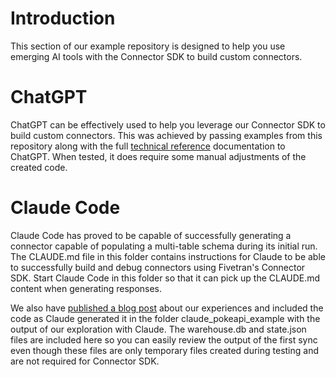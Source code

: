 # Introduction
This section of our example repository is designed to help you use emerging AI tools with the Connector SDK to build custom connectors.


# ChatGPT
ChatGPT can be effectively used to help you leverage our Connector SDK to build custom connectors. This was achieved by passing examples from this repository along with the full [technical reference](https://fivetran.com/docs/connector-sdk/technical-reference) documentation to ChatGPT. When tested, it does require some manual adjustments of the created code.

# Claude Code
Claude Code has proved to be capable of successfully generating a connector capable of populating a multi-table schema during its initial run. The CLAUDE.md file in this folder contains instructions for Claude to be able to successfully build and debug connectors using Fivetran's Connector SDK. Start Claude Code in this folder so that it can pick up the CLAUDE.md content when generating responses. 

We also have [published a blog post](https://www.fivetran.com/blog/building-a-fivetran-connector-in-1-hour-with-anthropics-claude-ai) about our experiences and included the code as Claude generated it in the folder claude_pokeapi_example with the output of our exploration with Claude. The warehouse.db and state.json files are included here so you can easily review the output of the first sync even though these files are only temporary files created during testing and are not required for Connector SDK.
